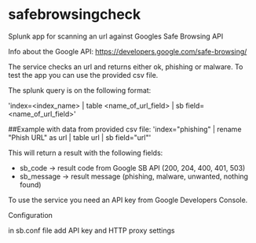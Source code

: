 # safebrowsingcheck
Splunk app for scanning an url against Googles Safe Browsing API

Info about the Google API: https://developers.google.com/safe-browsing/

The service checks an url and returns either ok, phishing or malware. To test the app you can use the provided csv file.

The splunk query is on the following format:

'index=<index_name> | table <name_of_url_field> | sb field=<name_of_url_field>'

##Example with data from provided csv file:
'index="phishing" | rename "Phish URL" as url | table url | sb field="url"'

This will return a result with the following fields:
- sb_code -> result code from Google SB API (200, 204, 400, 401, 503)
- sb_message -> result message (phishing, malware, unwanted, nothing found)

To use the service you need an API key from Google Developers Console.

Configuration

in sb.conf file add API key and HTTP proxy settings
